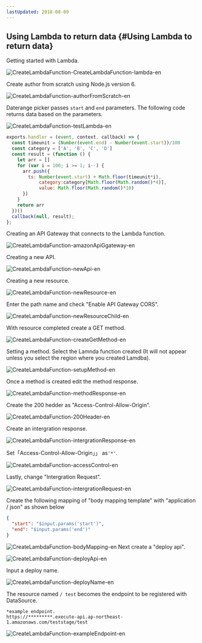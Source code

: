 ```yaml
---
lastUpdated: 2018-08-09
---
```


## Using Lambda to return data {#Using Lambda to return data}

Getting started with Lambda.

![CreateLambdaFunction-CreateLambdaFunction-lambda-en](./../../../../img/InfoMotion/DataSource/APIGateway/CreateLambdaFunction-lambda-en.png)

Create author from scratch using Node.js version 6.

![CreateLambdaFunction-authorFromScratch-en](./../../../../img/InfoMotion/DataSource/APIGateway/CreateLambdaFunction-authorFromScratch-en.png)

Daterange picker passes `start` and `end` parameters.
The following code returns data based on the parameters.

![CreateLambdaFunction-testLambda-en](./../../../../img/InfoMotion/DataSource/APIGateway/CreateLambdaFunction-testLambda-en.png)

```javascript
exports.handler = (event, context, callback) => {
  const timeunit = (Number(event.end) - Number(event.start))/100
  const category = ['A', 'B', 'C', 'D']
  const result = (function () {
    let arr = []
    for (var i = 100; i >= 1; i--) {
      arr.push({
        ts: Number(event.start) + Math.floor(timeunit*i),
            category:category[Math.floor(Math.random()*4)],
            value: Math.floor(Math.random()*10)
      })
    }
    return arr
  })()
  callback(null, result);
};
```

Creating an API Gateway that connects to the Lambda function.

![CreateLambdaFunction-amazonApiGgateway-en](./../../../../img/InfoMotion/DataSource/APIGateway/CreateLambdaFunction-amazonApiGgateway-en.png)

Creating a new API.

![CreateLambdaFunction-newApi-en](./../../../../img/InfoMotion/DataSource/APIGateway/CreateLambdaFunction-newApi-en.png)

Creating a new resource.

![CreateLambdaFunction-newResource-en](./../../../../img/InfoMotion/DataSource/APIGateway/CreateLambdaFunction-newResource-en.png)

Enter the path name and check "Enable API Gateway CORS".

![CreateLambdaFunction-newResourceChild-en](./../../../../img/InfoMotion/DataSource/APIGateway/CreateLambdaFunction-newResourceChild-en.png)

With resource completed create a GET method.

![CreateLambdaFunction-createGetMethod-en](./../../../../img/InfoMotion/DataSource/APIGateway/CreateLambdaFunction-createGetMethod-en.png)

Setting a method.
Select the Lamnda function created (It will not appear unless you select the region where you created Lamdba).

![CreateLambdaFunction-setupMethod-en](./../../../../img/InfoMotion/DataSource/APIGateway/CreateLambdaFunction-setupMethod-en.png)

Once a method is created edit the method response.

![CreateLambdaFunction-methodResponse-en](./../../../../img/InfoMotion/DataSource/APIGateway/CreateLambdaFunction-methodResponse-en.png)

Create the 200 hedder as "Access-Control-Allow-Origin".

![CreateLambdaFunction-200Header-en](./../../../../img/InfoMotion/DataSource/APIGateway/CreateLambdaFunction-200Header-en.png)

Create an intergration response.

![CreateLambdaFunction-intergrationResponse-en](./../../../../img/InfoMotion/DataSource/APIGateway/CreateLambdaFunction-intergrationResponse-en.png)

Set「Access-Control-Allow-Origin」」 as`'*'`.

![CreateLambdaFunction-accessControl-en](./../../../../img/InfoMotion/DataSource/APIGateway/CreateLambdaFunction-accessControl-en.png)

Lastly, change "Intergration Request".

![CreateLambdaFunction-intergrationRequest-en](./../../../../img/InfoMotion/DataSource/APIGateway/CreateLambdaFunction-intergrationRequest-en.png)

Create the following mapping of "body mapping template" with "application / json" as shown below

```json
{
  "start": "$input.params('start')",
  "end": "$input.params('end')"
}
```

![CreateLambdaFunction-bodyMapping-en](./../../../../img/InfoMotion/DataSource/APIGateway/CreateLambdaFunction-bodyMapping-en.png)
Next create a "deploy api".

![CreateLambdaFunction-deployApi-en](./../../../../img/InfoMotion/DataSource/APIGateway/CreateLambdaFunction-deployApi-en.png)

Input a deploy name.

![CreateLambdaFunction-deployName-en](./../../../../img/InfoMotion/DataSource/APIGateway/CreateLambdaFunction-deployName-en.png)

The resource named `/ test` becomes the endpoint to be registered with DataSource.

```
*example endpoint.
https://*********.execute-api.ap-northeast-1.amazonaws.com/teststage/test
```

![CreateLambdaFunction-exampleEndpoint-en](./../../../../img/InfoMotion/DataSource/APIGateway/CreateLambdaFunction-exampleEndpoint-en.png)
